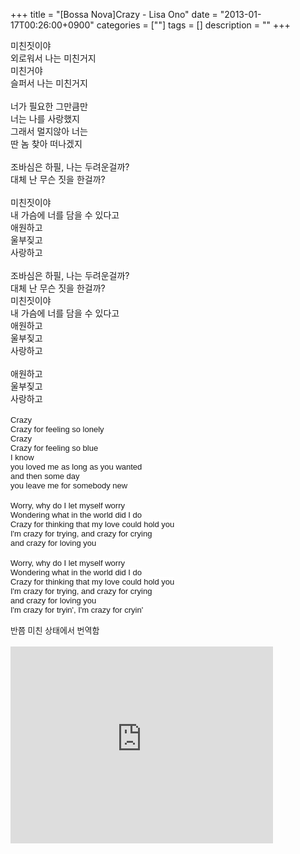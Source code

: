 +++
title = "[Bossa Nova]Crazy - Lisa Ono"
date = "2013-01-17T00:26:00+0900"
categories = [""]
tags = []
description = ""
+++
<span class="copyright_entry" style="display:block;" title="[Bossa Nova]Crazy - Lisa Ono@@**@@http://shed.egloos.com/3921881"></span>
<div>
 미친짓이야
</div>
<div>
 외로워서 나는 미친거지
</div>
<div>
 미친거야
</div>
<div>
 슬퍼서 나는 미친거지
</div>
<div>
 <br>
</div>
<div>
 너가 필요한 그만큼만
</div>
<div>
 너는 나를 사랑했지
</div>
<div>
 그래서 멀지않아 너는
</div>
<div>
 딴 놈 찾아 떠나겠지
</div>
<div>
 <br>
</div>
<div>
 조바심은 하필, 나는 두려운걸까?
</div>
<div>
 대체 난 무슨 짓을 한걸까?
</div>
<div>
 <br>
</div>
<div>
 미친짓이야
</div>
<div>
 내 가슴에 너를 담을 수 있다고
</div>
<div>
 애원하고
</div>
<div>
 울부짖고
</div>
<div>
 사랑하고
</div>
<div>
 <br>
</div>
<div>
 조바심은 하필, 나는 두려운걸까?
</div>
<div>
 대체 난 무슨 짓을 한걸까?
</div>
<div>
 미친짓이야
</div>
<div>
 내 가슴에 너를 담을 수 있다고
</div>
<div>
 애원하고
</div>
<div>
 울부짖고
</div>
<div>
 사랑하고
</div>
<div>
 <br>
</div>
<div>
 애원하고
</div>
<div>
 울부짖고
</div>
<div>
 사랑하고
</div>
<div>
 <br>
</div>
<div>
 <span style="font-family: verdana, arial; font-size: small; line-height: normal; text-align: -webkit-center; background-color: rgb(255, 255, 255);">Crazy</span>
 <br style="font-family: verdana, arial; font-size: small; line-height: normal; text-align: -webkit-center; background-color: rgb(255, 255, 255);">
 <span style="font-family: verdana, arial; font-size: small; line-height: normal; text-align: -webkit-center; background-color: rgb(255, 255, 255);">Crazy for feeling so lonely</span>
 <br style="font-family: verdana, arial; font-size: small; line-height: normal; text-align: -webkit-center; background-color: rgb(255, 255, 255);">
 <span style="font-family: verdana, arial; font-size: small; line-height: normal; text-align: -webkit-center; background-color: rgb(255, 255, 255);">Crazy</span>
 <br style="font-family: verdana, arial; font-size: small; line-height: normal; text-align: -webkit-center; background-color: rgb(255, 255, 255);">
 <span style="font-family: verdana, arial; font-size: small; line-height: normal; text-align: -webkit-center; background-color: rgb(255, 255, 255);">Crazy for feeling so blue</span>
 <br style="font-family: verdana, arial; font-size: small; line-height: normal; text-align: -webkit-center; background-color: rgb(255, 255, 255);">
 <span style="font-family: verdana, arial; font-size: small; line-height: normal; text-align: -webkit-center; background-color: rgb(255, 255, 255);">I know</span>
 <br style="font-family: verdana, arial; font-size: small; line-height: normal; text-align: -webkit-center; background-color: rgb(255, 255, 255);">
 <span style="font-family: verdana, arial; font-size: small; line-height: normal; text-align: -webkit-center; background-color: rgb(255, 255, 255);">you loved me as long as you wanted</span>
 <br style="font-family: verdana, arial; font-size: small; line-height: normal; text-align: -webkit-center; background-color: rgb(255, 255, 255);">
 <span style="font-family: verdana, arial; font-size: small; line-height: normal; text-align: -webkit-center; background-color: rgb(255, 255, 255);">and then some day</span>
 <br style="font-family: verdana, arial; font-size: small; line-height: normal; text-align: -webkit-center; background-color: rgb(255, 255, 255);">
 <span style="font-family: verdana, arial; font-size: small; line-height: normal; text-align: -webkit-center; background-color: rgb(255, 255, 255);">you leave me for somebody new</span>
 <br style="font-family: verdana, arial; font-size: small; line-height: normal; text-align: -webkit-center; background-color: rgb(255, 255, 255);">
 <br style="font-family: verdana, arial; font-size: small; line-height: normal; text-align: -webkit-center; background-color: rgb(255, 255, 255);">
 <span style="font-family: verdana, arial; font-size: small; line-height: normal; text-align: -webkit-center; background-color: rgb(255, 255, 255);">Worry, why do I let myself worry</span>
 <br style="font-family: verdana, arial; font-size: small; line-height: normal; text-align: -webkit-center; background-color: rgb(255, 255, 255);">
 <span style="font-family: verdana, arial; font-size: small; line-height: normal; text-align: -webkit-center; background-color: rgb(255, 255, 255);">Wondering what in the world did I do</span>
 <br style="font-family: verdana, arial; font-size: small; line-height: normal; text-align: -webkit-center; background-color: rgb(255, 255, 255);">
 <span style="font-family: verdana, arial; font-size: small; line-height: normal; text-align: -webkit-center; background-color: rgb(255, 255, 255);">Crazy for thinking that my love could hold you</span>
 <br style="font-family: verdana, arial; font-size: small; line-height: normal; text-align: -webkit-center; background-color: rgb(255, 255, 255);">
 <span style="font-family: verdana, arial; font-size: small; line-height: normal; text-align: -webkit-center; background-color: rgb(255, 255, 255);">I'm crazy for trying, and crazy for crying</span>
 <br style="font-family: verdana, arial; font-size: small; line-height: normal; text-align: -webkit-center; background-color: rgb(255, 255, 255);">
 <span style="font-family: verdana, arial; font-size: small; line-height: normal; text-align: -webkit-center; background-color: rgb(255, 255, 255);">and crazy for loving you</span>
 <br style="font-family: verdana, arial; font-size: small; line-height: normal; text-align: -webkit-center; background-color: rgb(255, 255, 255);">
 <br style="font-family: verdana, arial; font-size: small; line-height: normal; text-align: -webkit-center; background-color: rgb(255, 255, 255);">
 <span style="font-family: verdana, arial; font-size: small; line-height: normal; text-align: -webkit-center; background-color: rgb(255, 255, 255);">Worry, why do I let myself worry</span>
 <br style="font-family: verdana, arial; font-size: small; line-height: normal; text-align: -webkit-center; background-color: rgb(255, 255, 255);">
 <span style="font-family: verdana, arial; font-size: small; line-height: normal; text-align: -webkit-center; background-color: rgb(255, 255, 255);">Wondering what in the world did I do</span>
 <br style="font-family: verdana, arial; font-size: small; line-height: normal; text-align: -webkit-center; background-color: rgb(255, 255, 255);">
 <span style="font-family: verdana, arial; font-size: small; line-height: normal; text-align: -webkit-center; background-color: rgb(255, 255, 255);">Crazy for thinking that my love could hold you</span>
 <br style="font-family: verdana, arial; font-size: small; line-height: normal; text-align: -webkit-center; background-color: rgb(255, 255, 255);">
 <span style="font-family: verdana, arial; font-size: small; line-height: normal; text-align: -webkit-center; background-color: rgb(255, 255, 255);">I'm crazy for trying, and crazy for crying</span>
 <br style="font-family: verdana, arial; font-size: small; line-height: normal; text-align: -webkit-center; background-color: rgb(255, 255, 255);">
 <span style="font-family: verdana, arial; font-size: small; line-height: normal; text-align: -webkit-center; background-color: rgb(255, 255, 255);">and crazy for loving you</span>
 <br style="font-family: verdana, arial; font-size: small; line-height: normal; text-align: -webkit-center; background-color: rgb(255, 255, 255);">
 <span style="font-family: verdana, arial; font-size: small; line-height: normal; text-align: -webkit-center; background-color: rgb(255, 255, 255);">I'm crazy for tryin', I'm crazy for cryin'</span>
</div>
<div>
 <span style="font-family: verdana, arial; font-size: small; line-height: normal; text-align: -webkit-center; background-color: rgb(255, 255, 255);"><br></span>
</div>
<div>
 <span style="font-family: verdana, arial; font-size: small; line-height: normal; text-align: -webkit-center; background-color: rgb(255, 255, 255);">반쯤 미친 상태에서 번역함</span>
</div>
<br>
<embed src="http://www.youtube.com/v/C4RmbGIplMU?version=3&amp;hl=en_US" type="application/x-shockwave-flash" width="420" height="315" allowscriptaccess="always" allowfullscreen="true"> 
<!--
       <rdf:RDF xmlns:rdf="http://www.w3.org/1999/02/22-rdf-syntax-ns#"
		    xmlns:dc="http://purl.org/dc/elements/1.1/"
		    xmlns:trackback="http://madskills.com/public/xml/rss/module/trackback/">
       <rdf:Description
	        rdf:about="http://shed.egloos.com/3921881"
	        dc:identifier="http://shed.egloos.com/3921881"
	        dc:title="[Bossa Nova]Crazy - Lisa Ono"
	        trackback:ping="http://shed.egloos.com/tb/3921881"/>
       </rdf:RDF>
       -->

<ul></ul>